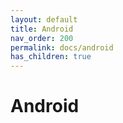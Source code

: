 ```yaml
---
layout: default
title: Android
nav_order: 200
permalink: docs/android
has_children: true
---
```


# Android



